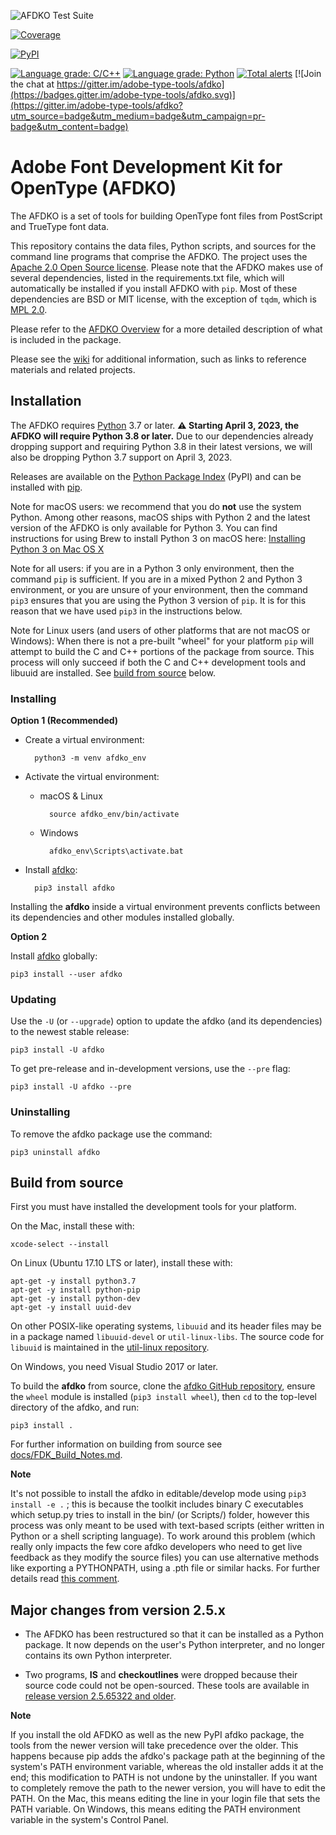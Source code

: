 ![AFDKO Test Suite](https://github.com/adobe-type-tools/afdko/workflows/AFDKO%20Test%20Suite/badge.svg)

[![Coverage](https://codecov.io/gh/adobe-type-tools/afdko/branch/develop/graph/badge.svg)](https://codecov.io/gh/adobe-type-tools/afdko/branch/develop)

[![PyPI](https://img.shields.io/pypi/v/afdko.svg)](https://pypi.org/project/afdko)

[![Language grade: C/C++](https://img.shields.io/lgtm/grade/cpp/g/adobe-type-tools/afdko.svg?logo=lgtm&logoWidth=18)](https://lgtm.com/projects/g/adobe-type-tools/afdko/context:cpp)
[![Language grade: Python](https://img.shields.io/lgtm/grade/python/g/adobe-type-tools/afdko.svg?logo=lgtm&logoWidth=18)](https://lgtm.com/projects/g/adobe-type-tools/afdko/context:python)
[![Total alerts](https://img.shields.io/lgtm/alerts/g/adobe-type-tools/afdko.svg?logo=lgtm&logoWidth=18)](https://lgtm.com/projects/g/adobe-type-tools/afdko/alerts/) [![Join the chat at https://gitter.im/adobe-type-tools/afdko](https://badges.gitter.im/adobe-type-tools/afdko.svg)](https://gitter.im/adobe-type-tools/afdko?utm_source=badge&utm_medium=badge&utm_campaign=pr-badge&utm_content=badge)

Adobe Font Development Kit for OpenType (AFDKO)
===============================================

The AFDKO is a set of tools for building OpenType font files from
PostScript and TrueType font data.

This repository contains the data files, Python scripts, and sources for
the command line programs that comprise the AFDKO. The project uses the
[Apache 2.0 Open Source license](https://opensource.org/licenses/Apache-2.0).
Please note that the AFDKO makes use of several dependencies, listed in the
requirements.txt file, which will automatically be installed if you install
AFDKO with `pip`. Most of these dependencies are BSD or MIT license, with
the exception of `tqdm`, which is [MPL 2.0](https://www.mozilla.org/en-US/MPL/2.0/).

Please refer to the
[AFDKO Overview](https://adobe-type-tools.github.io/afdko/AFDKO-Overview.html)
for a more detailed description of what is included in the package.

Please see the
[wiki](https://github.com/adobe-type-tools/afdko/wiki)
for additional information, such as links to reference materials and related
projects.

Installation
------------

The AFDKO requires [Python](http://www.python.org/download) 3.7
or later. **⚠️ Starting April 3, 2023, the AFDKO will require Python 3.8 or later.** Due to our dependencies already dropping support and requiring Python 3.8 in their latest versions, we will also be dropping Python 3.7 support on April 3, 2023.

Releases are available on the [Python Package
Index](https://pypi.python.org/pypi/afdko) (PyPI) and can be installed
with [pip](https://pip.pypa.io).

Note for macOS users: we recommend that you do **not** use the system Python. Among other reasons, macOS ships with Python 2 and the latest version of the AFDKO is only available for Python 3. You can find instructions for using Brew to install Python 3 on macOS here: [Installing Python 3 on Mac OS X](https://docs.python-guide.org/starting/install3/osx/)

Note for all users: if you are in a Python 3 only environment, then the command `pip` is sufficient.  If you are in a mixed Python 2 and Python 3 environment, or you are unsure of your environment, then the command `pip3` ensures that you are using the Python 3 version of `pip`. It is for this reason that we have used `pip3` in the instructions below.

Note for Linux users (and users of other platforms that are not macOS or Windows): When there is not a pre-built "wheel" for your platform `pip` will attempt to build the C and C++ portions of the package from source. This process will only succeed if both the C and C++ development tools and libuuid are installed. See [build from source](#Build-from-source) below.

### Installing

**Option 1 (Recommended)**

- Create a virtual environment:

        python3 -m venv afdko_env

- Activate the virtual environment:

    - macOS & Linux

            source afdko_env/bin/activate

    - Windows

            afdko_env\Scripts\activate.bat

- Install [afdko](https://pypi.python.org/pypi/afdko):

        pip3 install afdko

Installing the **afdko** inside a virtual environment prevents conflicts
between its dependencies and other modules installed globally.

**Option 2**

Install [afdko](https://pypi.python.org/pypi/afdko) globally:

    pip3 install --user afdko

### Updating

Use the `-U` (or `--upgrade`) option to update the afdko (and its
dependencies) to the newest stable release:

    pip3 install -U afdko

To get pre-release and in-development versions, use the `--pre` flag:

    pip3 install -U afdko --pre

### Uninstalling

To remove the afdko package use the command:

    pip3 uninstall afdko

Build from source
-----------------

First you must have installed the development tools for your platform.

On the Mac, install these with:

    xcode-select --install

On Linux (Ubuntu 17.10 LTS or later), install these with:

    apt-get -y install python3.7
    apt-get -y install python-pip
    apt-get -y install python-dev
    apt-get -y install uuid-dev

On other POSIX-like operating systems, `libuuid` and its header files
may be in a package named `libuuid-devel` or `util-linux-libs`. The
source code for `libuuid` is maintained in the
[util-linux repository](https://github.com/karelzak/util-linux).

On Windows, you need Visual Studio 2017 or later.


To build the **afdko** from source, clone the [afdko GitHub
repository](https://github.com/adobe-type-tools/afdko), ensure the `wheel`
module is installed (`pip3 install wheel`), then `cd` to the top-level
directory of the afdko, and run:

    pip3 install .

For further information on building from source see
[docs/FDK\_Build\_Notes.md](docs/FDK_Build_Notes.md).

**Note**

It's not possible to install the afdko in editable/develop mode using
`pip3 install -e .` ; this is because the toolkit includes binary C executables
which setup.py tries to install in the bin/ (or Scripts/) folder, however
this process was only meant to be used with text-based scripts (either
written in Python or a shell scripting language). To work around this problem
(which really only impacts the few core afdko developers who need to get live
feedback as they modify the source files) you can use alternative methods like
exporting a PYTHONPATH, using a .pth file or similar hacks.
For further details read [this comment](https://github.com/adobe-type-tools/afdko/pull/677#issuecomment-436747212).

Major changes from version 2.5.x
--------------------------------

* The AFDKO has been restructured so that it can be installed as a Python
package. It now depends on the user's Python interpreter, and no longer
contains its own Python interpreter.

* Two programs, **IS** and **checkoutlines** were dropped because their source
code could not be open-sourced. These tools are available in [release version
2.5.65322 and older](https://github.com/adobe-type-tools/afdko/releases?after=2.6.22).

**Note**

If you install the old AFDKO as well as the new PyPI afdko package, the tools from
the newer version will take precedence over the older. This happens because pip
adds the afdko's package path at the beginning of the system's PATH environment
variable, whereas the old installer adds it at the end; this modification to PATH
is not undone by the uninstaller. If you want to completely remove the path to the
newer version, you will have to edit the PATH. On the Mac, this means editing the
line in your login file that sets the PATH variable. On Windows, this means editing
the PATH environment variable in the system's Control Panel.
